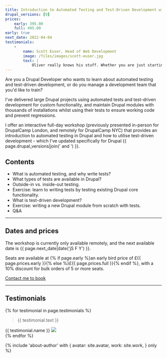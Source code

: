```yaml
---
title: Introduction to Automated Testing and Test-Driven Development with Drupal
drupal_versions: [9]
prices:
    early: 395.00
    full: 495.00
early: true
next_date: 2022-04-04
testimonials:
    -
        name: Scott Euser, Head of Web Development
        image: /files/images/scott-euser.jpg
        text: |
            Oliver really knows his stuff. Whether you are just starting out or looking to take your knowledge to the next level, his patient and clear way of explaining will help get you there.
---
```


Are you a Drupal Developer who wants to learn about automated testing and test-driven development, or do you manage a development team that you'd like to train?

I've delivered large Drupal projects using automated tests and test-driven development for custom functionality, and maintain Drupal modules with thousands of installations whilst using their tests to ensure working code and prevent regressions.

I offer an interactive full-day workshop (previously presented in-person for DrupalCamp London, and remotely for DrupalCamp NYC) that provides an introduction to automated testing in Drupal and how to utilise test-driven development - which I've updated specifically for Drupal {{ page.drupal_versions|join(' and ') }}.

## Contents

* What is automated testing, and why write tests?
* What types of tests are available in Drupal?
* Outside-in vs. inside-out testing.
* Exercise: learn to writing tests by testing existing Drupal core functionality.
* What is test-driven development?
* Exercise: writing a new Drupal module from scratch with tests.
* Q&A

<hr class="my-12 border-t border-gray-50"/>

## Dates and prices

The workshop is currently only available remotely, and the next available date is <span class="font-bold">{{ page.next_date|date('jS F Y') }}</span>.

Seats are available at {% if page.early %}an <span class="font-bold">early bird price of £{{ page.prices.early }}</span>{% else %}<span class="font-bold">£{{ page.prices.full }}</span>{% endif %}, with a 10% discount for bulk orders of 5 or more seats.

<div class="mt-6">
    <a class="inline-flex items-center px-6 py-3 text-base font-medium rounded-md bg-blue-primary text-white no-underline hover:bg-white hover:text-blue-primary focus:bg-white focus:text-blue-primary transition-color ease-in-out duration-200" href="mailto:{{ site.email }}?subject=Drupal testing workshop">Contact me to book</a>
</div>

<hr class="my-12 border-t border-gray-50"/>

## Testimonials

{% for testimonial in page.testimonials %}
    <div>
        <blockquote class="mt-4">
            {{ testimonial.text }}
        </blockquote>
        <footer class="flex items-center space-x-4 space-x-reverse">
            <span class="text-base">{{ testimonial.name }}</span>
            <span class="order-first">
                <img
                    class="w-10 h-10 rounded-full border"
                    src="{{ testimonial.image }}"
                />
            </span>
        </footer>
    </div>
{% endfor %}

<div class="mt-8">
    {% include 'about-author' with {
        avatar: site.avatar,
        work: site.work,
    } only %}
</div>
